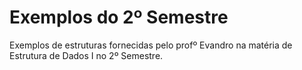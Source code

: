 # Exemplos do 2º Semestre

Exemplos de estruturas fornecidas pelo profº Evandro na matéria de Estrutura de Dados I no 2º Semestre.